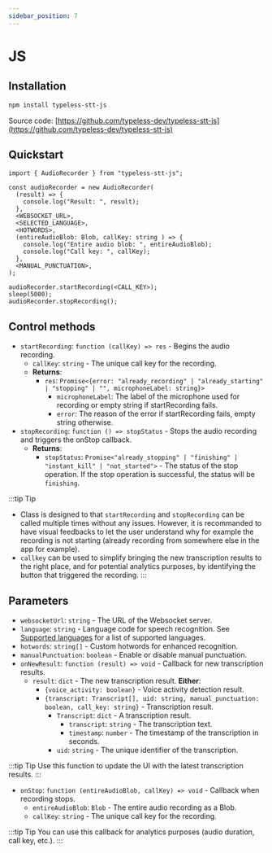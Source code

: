 ```yaml
---
sidebar_position: 7
---
```


# JS

## Installation

```bash
npm install typeless-stt-js
```

Source code: [https://github.com/typeless-dev/typeless-stt-js](https://github.com/typeless-dev/typeless-stt-js)

## Quickstart

```tsx
import { AudioRecorder } from "typeless-stt-js";

const audioRecorder = new AudioRecorder(
  (result) => {
    console.log("Result: ", result);
  },
  <WEBSOCKET_URL>,
  <SELECTED_LANGUAGE>,
  <HOTWORDS>,
  (entireAudioBlob: Blob, callKey: string ) => {
    console.log("Entire audio blob: ", entireAudioBlob);
    console.log("Call key: ", callKey);
  },
  <MANUAL_PUNCTUATION>,
);

audioRecorder.startRecording(<CALL_KEY>);
sleep(5000);
audioRecorder.stopRecording();

```

## Control methods

- `startRecording`: `function (callKey) => res` - Begins the audio recording.
  - `callKey`: `string` - The unique call key for the recording.
  - **Returns**:
    - `res`: `Promise<{error: "already_recording" | "already_starting" | "stopping" | "", microphoneLabel: string}>`
      - `microphoneLabel`: The label of the microphone used for recording or empty string if startRecording fails.
      - `error`: The reason of the error if startRecording fails, empty string otherwise.
- `stopRecording`: `function () => stopStatus` - Stops the audio recording and triggers the onStop callback.
  - **Returns**:
    - `stopStatus`: `Promise<"already_stopping" | "finishing" | "instant_kill" | "not_started">` - The status of the stop operation. If the stop operation is successful, the status will be `finishing`.

:::tip Tip

- Class is designed to that `startRecording` and `stopRecording` can be called multiple times without any issues. However, it is recommanded to have visual feedbacks to let the user understand why for example the recording is not starting (already recording from somewhere else in the app for example).
- `callkey` can be used to simplify bringing the new transcription results to the right place, and for potential analytics purposes, by identifying the button that triggered the recording.
  :::

## Parameters

- `websocketUrl`: `string` - The URL of the Websocket server.
- `language`: `string` - Language code for speech recognition. See [Supported languages](/docs/stt/languages) for a list of supported languages.
- `hotwords`: `string[]` - Custom hotwords for enhanced recognition.
- `manualPunctuation`: `boolean` - Enable or disable manual punctuation.
- `onNewResult`: `function (result) => void` - Callback for new transcription results.
  - `result`: `dict` - The new transcription result.
    **Either**:
    - `{voice_activity: boolean}` - Voice activity detection result.
    - `{transcript: Transcript[], uid: string, manual_punctuation: boolean, call_key: string}` - Transcription result.
      - `Transcript`: `dict` - A transcription result.
        - `transcript`: `string` - The transcription text.
        - `timestamp`: `number` - The timestamp of the transcription in seconds.
      - `uid`: `string` - The unique identifier of the transcription.

:::tip Tip
Use this function to update the UI with the latest transcription results.
:::

- `onStop`: `function (entireAudioBlob, callKey) => void` - Callback when recording stops.
  - `entireAudioBlob`: `Blob` - The entire audio recording as a Blob.
  - `callKey`: `string` - The unique call key for the recording.

:::tip Tip
You can use this callback for analytics purposes (audio duration, call key, etc.).
:::
